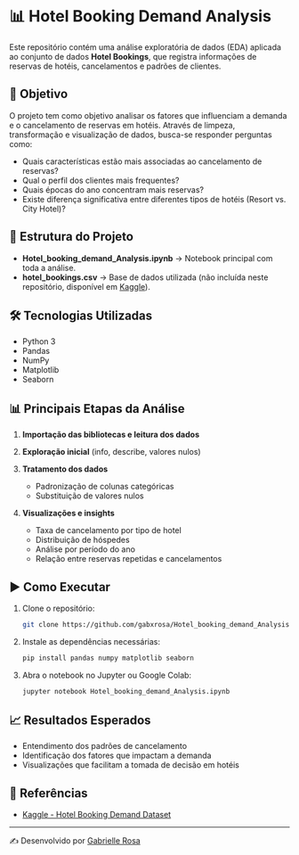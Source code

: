 # 📊 Hotel Booking Demand Analysis

Este repositório contém uma análise exploratória de dados (EDA) aplicada ao conjunto de dados **Hotel Bookings**, que registra informações de reservas de hotéis, cancelamentos e padrões de clientes.

## 🚀 Objetivo

O projeto tem como objetivo analisar os fatores que influenciam a demanda e o cancelamento de reservas em hotéis. Através de limpeza, transformação e visualização de dados, busca-se responder perguntas como:

* Quais características estão mais associadas ao cancelamento de reservas?
* Qual o perfil dos clientes mais frequentes?
* Quais épocas do ano concentram mais reservas?
* Existe diferença significativa entre diferentes tipos de hotéis (Resort vs. City Hotel)?

## 📂 Estrutura do Projeto

* **Hotel\_booking\_demand\_Analysis.ipynb** → Notebook principal com toda a análise.
* **hotel\_bookings.csv** → Base de dados utilizada (não incluída neste repositório, disponível em [Kaggle](https://www.kaggle.com/datasets/jessemostipak/hotel-booking-demand)).

## 🛠️ Tecnologias Utilizadas

* Python 3
* Pandas
* NumPy
* Matplotlib
* Seaborn

## 📊 Principais Etapas da Análise

1. **Importação das bibliotecas e leitura dos dados**
2. **Exploração inicial** (info, describe, valores nulos)
3. **Tratamento dos dados**

   * Padronização de colunas categóricas
   * Substituição de valores nulos
4. **Visualizações e insights**

   * Taxa de cancelamento por tipo de hotel
   * Distribuição de hóspedes
   * Análise por período do ano
   * Relação entre reservas repetidas e cancelamentos

## ▶️ Como Executar

1. Clone o repositório:

   ```bash
   git clone https://github.com/gabxrosa/Hotel_booking_demand_Analysis.git
   ```
2. Instale as dependências necessárias:

   ```bash
   pip install pandas numpy matplotlib seaborn
   ```
3. Abra o notebook no Jupyter ou Google Colab:

   ```bash
   jupyter notebook Hotel_booking_demand_Analysis.ipynb
   ```

## 📈 Resultados Esperados

* Entendimento dos padrões de cancelamento
* Identificação dos fatores que impactam a demanda
* Visualizações que facilitam a tomada de decisão em hotéis

## 📌 Referências

* [Kaggle - Hotel Booking Demand Dataset](https://www.kaggle.com/datasets/jessemostipak/hotel-booking-demand)

---

✍️ Desenvolvido por [Gabrielle Rosa](https://github.com/gabxrosa)
